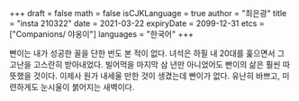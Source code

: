 +++
draft = false
math = false
isCJKLanguage = true
author = "최은광"
title = "insta 210322"
date = 2021-03-22
expiryDate = 2099-12-31
etcs = ["Companions/ 야옹이"]
languages = "한국어"
+++

빤이는 내가 성공한 꼴을 단한 번도 본 적이 없다. 녀석은 하필 내 20대를 훑으면서 그 고난을 고스란히 받아내었다. 빌어먹을 마지막 삼 년만 아니었어도 빤이의 삶은 훨씬 따뜻했을 것이다. 이제사 원가 내세울 만한 것이 생겼는데 빤이가 없다. 유난히 바쁘고, 미련하게도 눈시울이 붉어지는 새벽이다.